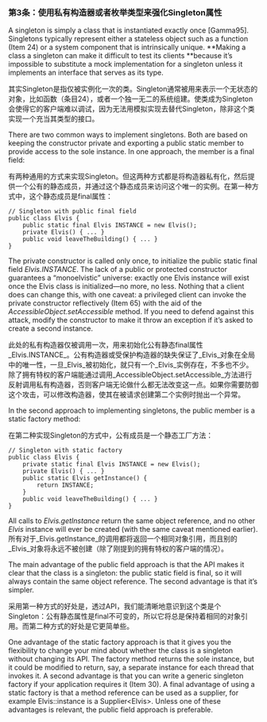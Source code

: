 ### 第3条：使用私有构造器或者枚举类型来强化Singleton属性

A singleton is simply a class that is instantiated exactly once \[Gamma95\]. Singletons typically represent either a stateless object such as a function \(Item 24\) or a system component that is intrinsically unique. **Making a class a singleton can make it difficult to test its clients **because it’s impossible to substitute a mock implementation for a singleton unless it implements an interface that serves as its type.

其实Singleton是指仅被实例化一次的类。Singleton通常被用来表示一个无状态的对象，比如函数（条目24），或者一个独一无二的系统组建。使类成为Singleton会使得它的客户端难以调试，因为无法用模拟实现去替代Singleton，除非这个类实现一个充当其类型的接口。

There are two common ways to implement singletons. Both are based on keeping the constructor private and exporting a public static member to provide access to the sole instance. In one approach, the member is a final field:

有两种通用的方式来实现Singleton。但这两种方式都是将构造器私有化，然后提供一个公有的静态成员，并通过这个静态成员来访问这个唯一的实例。在第一种方式中，这个静态成员是final属性：

```
// Singleton with public final field
public class Elvis {
    public static final Elvis INSTANCE = new Elvis();
    private Elvis() { ... }
    public void leaveTheBuilding() { ... } 
}
```

The private constructor is called only once, to initialize the public static final field _Elvis.INSTANCE_. The lack of a public or protected constructor guarantees a “monoelvistic” universe: exactly one Elvis instance will exist once the Elvis class is initialized—no more, no less. Nothing that a client does can change this, with one caveat: a privileged client can invoke the private constructor reflectively \(Item 65\) with the aid of the _AccessibleObject.setAccessible_ method. If you need to defend against this attack, modify the constructor to make it throw an exception if it’s asked to create a second instance.

此处的私有构造器仅被调用一次，用来初始化公有静态final属性_Elvis.INSTANCE_。公有构造器或受保护构造器的缺失保证了_Elvis_对象在全局中的唯一性，一旦_Elvis_被初始化，就只有一个_Elvis_实例存在，不多也不少。除了拥有特权的客户端能通过调用_AccessibleObject.setAccessible_方法进行反射调用私有构造器，否则客户端无论做什么都无法改变这一点。如果你需要防御这个攻击，可以修改构造器，使其在被请求创建第二个实例时抛出一个异常。

In the second approach to implementing singletons, the public member is a static factory method:

在第二种实现Singleton的方式中，公有成员是一个静态工厂方法：

```
// Singleton with static factory
public class Elvis {
    private static final Elvis INSTANCE = new Elvis();
    private Elvis() { ... }
    public static Elvis getInstance() { 
        return INSTANCE; 
    }
    public void leaveTheBuilding() { ... } 
}
```

All calls to _Elvis.getInstance_ return the same object reference, and no other _Elvis_ instance will ever be created \(with the same caveat mentioned earlier\).  
所有对于_Elvis.getInstance_的调用都将返回一个相同对象引用，而且别的_Elvis_对象将永远不被创建（除了刚提到的拥有特权的客户端的情况）。

The main advantage of the public field approach is that the API makes it clear that the class is a singleton: the public static field is final, so it will always contain the same object reference. The second advantage is that it’s simpler.

采用第一种方式的好处是，透过API，我们能清晰地意识到这个类是个Singleton：公有静态属性是final不可变的，所以它将总是保持着相同的对象引用。而第二种方式的好处是它更简单些。

One advantage of the static factory approach is that it gives you the flexibility to change your mind about whether the class is a singleton without changing its API. The factory method returns the sole instance, but it could be modified to return, say, a separate instance for each thread that invokes it. A second advantage is that you can write a generic singleton factory if your application requires it \(Item 30\). A final advantage of using a static factory is that a method reference can be used as a supplier, for example Elvis::instance is a Supplier&lt;Elvis&gt;. Unless one of these advantages is relevant, the public field approach is preferable.

  
  


